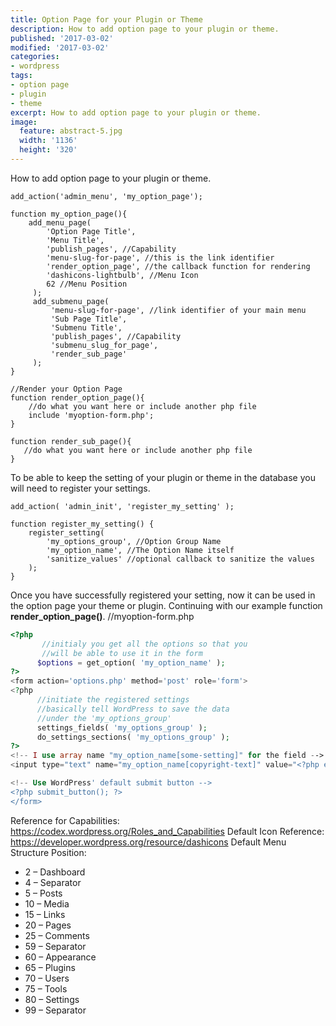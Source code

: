 ```yaml
---
title: Option Page for your Plugin or Theme
description: How to add option page to your plugin or theme.
published: '2017-03-02'
modified: '2017-03-02'
categories:
- wordpress
tags:
- option page
- plugin
- theme
excerpt: How to add option page to your plugin or theme.
image:
  feature: abstract-5.jpg
  width: '1136'
  height: '320'
---
```


<!-- more -->
How to add option page to your plugin or theme.
```php?start_inline=true
add_action('admin_menu', 'my_option_page');

function my_option_page(){
    add_menu_page(
        'Option Page Title',
        'Menu Title',
        'publish_pages', //Capability
        'menu-slug-for-page', //this is the link identifier
        'render_option_page', //the callback function for rendering
        'dashicons-lightbulb', //Menu Icon
        62 //Menu Position
     );
     add_submenu_page(
         'menu-slug-for-page', //link identifier of your main menu
         'Sub Page Title',
         'Submenu Title',
         'publish_pages', //Capability
         'submenu_slug_for_page',
         'render_sub_page'
     );
}

//Render your Option Page
function render_option_page(){
    //do what you want here or include another php file
    include 'myoption-form.php';
}

function render_sub_page(){
   //do what you want here or include another php file
}
```
To be able to keep the setting of your plugin or theme in the database you will need to register your settings.
```php?start_inline=true
add_action( 'admin_init', 'register_my_setting' );

function register_my_setting() {
    register_setting(
        'my_options_group', //Option Group Name
        'my_option_name', //The Option Name itself
        'sanitize_values' //optional callback to sanitize the values
    );
}
```
Once you have successfully registered your setting, now it can be used in the option page your theme or plugin. Continuing with our example function **render_option_page()**.
//myoption-form.php
```php
<?php
       //initialy you get all the options so that you
       //will be able to use it in the form
      $options = get_option( 'my_option_name' );  
?>
<form action='options.php' method='post' role='form'>
<?php
      //initiate the registered settings
      //basically tell WordPress to save the data
      //under the 'my_options_group'
      settings_fields( 'my_options_group' );
      do_settings_sections( 'my_options_group' );
?>
<!-- I use array name "my_option_name[some-setting]" for the field -->
<input type="text" name="my_option_name[copyright-text]" value="<?php echo $options['copyright-text']; ?>" />

<!-- Use WordPress' default submit button -->
<?php submit_button(); ?>
</form>
```
Reference for Capabilities:
https://codex.wordpress.org/Roles_and_Capabilities
Default Icon Reference:
https://developer.wordpress.org/resource/dashicons
Default Menu Structure Position:
* 2 – Dashboard
* 4 – Separator
* 5 – Posts
* 10 – Media
* 15 – Links
* 20 – Pages
* 25 – Comments
* 59 – Separator
* 60 – Appearance
* 65 – Plugins
* 70 – Users
* 75 – Tools
* 80 – Settings
* 99 – Separator

